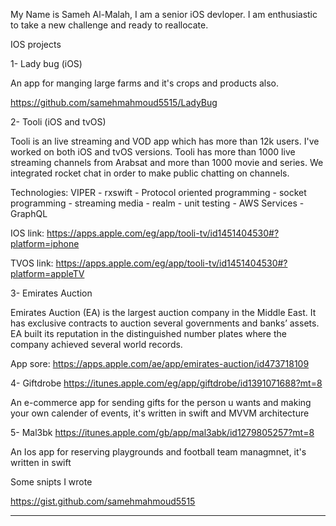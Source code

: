 
My Name is Sameh Al-Malah, I am a senior iOS devloper.
I am enthusiastic to take a new challenge and ready to reallocate. 

IOS projects 

1- Lady bug (iOS)

An app for manging large farms and it's crops and products also.

https://github.com/samehmahmoud5515/LadyBug

2- Tooli (iOS and tvOS)

Tooli is an live streaming and VOD app which has more than 12k users. I've worked on both iOS and tvOS versions.
Tooli has more than 1000 live streaming channels from Arabsat and more than 1000 movie and series.
We integrated rocket chat in order to make public chatting on channels.

Technologies: 
VIPER - rxswift - Protocol oriented programming - socket programming - streaming media - realm - unit testing - AWS Services - GraphQL

IOS link: https://apps.apple.com/eg/app/tooli-tv/id1451404530#?platform=iphone

TVOS link: https://apps.apple.com/eg/app/tooli-tv/id1451404530#?platform=appleTV


3- Emirates Auction

Emirates Auction (EA) is the largest auction company in the Middle East. It has exclusive contracts to auction several governments and banks’ assets. EA built its reputation in the distinguished number plates where the company achieved several world records.

App sore: https://apps.apple.com/ae/app/emirates-auction/id473718109


4- Giftdrobe https://itunes.apple.com/eg/app/giftdrobe/id1391071688?mt=8

 An e-commerce app for sending gifts for the person u wants and making your own calender of events, it's written in swift and MVVM architecture



5- Mal3bk https://itunes.apple.com/gb/app/mal3abk/id1279805257?mt=8

 An Ios app for reserving playgrounds and football team managmnet, it's written in swift 
 
 
 Some snipts I wrote 
 
 https://gist.github.com/samehmahmoud5515
 
-----------------------------------------------------------------------------------------------------------------------------------
